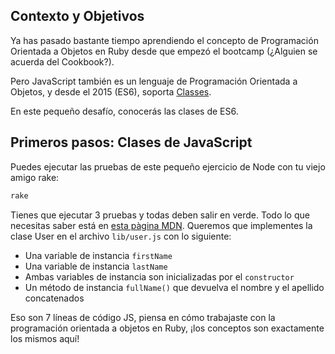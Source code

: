 ## Contexto y Objetivos

Ya has pasado bastante tiempo aprendiendo el concepto de Programación Orientada a Objetos en Ruby desde que empezó el bootcamp (¿Alguien se acuerda del Cookbook?).

Pero JavaScript también es un lenguaje de Programación Orientada a Objetos, y desde el 2015 (ES6), soporta [Classes](https://developer.mozilla.org/en-US/docs/Web/JavaScript/Reference/Classes).

En este pequeño desafío, conocerás las clases de ES6.

## Primeros pasos: Clases de JavaScript

Puedes ejecutar las pruebas de este pequeño ejercicio de Node con tu viejo amigo rake:

```bash
rake
```

Tienes que ejecutar 3 pruebas y todas deben salir en verde. Todo lo que necesitas saber está en [esta pàgina MDN](https://developer.mozilla.org/en-US/docs/Web/JavaScript/Reference/Classes). Queremos que implementes la clase User en el archivo `lib/user.js` con lo siguiente:

- Una variable de instancia `firstName`
- Una variable de instancia `lastName`
- Ambas variables de instancia son inicializadas por el `constructor`
- Un método de instancia `fullName()` que devuelva el nombre y el apellido concatenados

Eso son 7 líneas de código JS, piensa en cómo trabajaste con la programación orientada a objetos en Ruby, ¡los conceptos son exactamente los mismos aquí!
